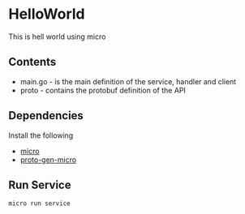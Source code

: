 # HelloWorld

This is hell world using micro


## Contents

- main.go - is the main definition of the service, handler and client
- proto - contains the protobuf definition of the API

## Dependencies

Install the following

- [micro](https://github.com/micro/micro)
- [proto-gen-micro](https://github.com/micro/micro/tree/master/cmd/protoc-gen-micro)

## Run Service
```shell
micro run service 
```